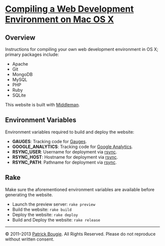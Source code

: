 # [Compiling a Web Development Environment on Mac OS X](http://mac-dev-env.patrickbougie.com/)

## Overview

Instructions for compiling your own web development environment in OS X; primary packages include:

- Apache
- Git
- MongoDB
- MySQL
- PHP
- Ruby
- SQLite

This website is built with [Middleman](http://middlemanapp.com/).


## Environment Variables

Environment variables required to build and deploy the website:

- **GAUGES**: Tracking code for [Gauges](http://get.gaug.es/).
- **GOOGLE_ANALYTICS**: Tracking code for [Google Analytics](http://www.google.com/analytics/).
- **RSYNC_USER**: Username for deployment via [rsync](http://rsync.samba.org/).
- **RSYNC_HOST**: Hostname for deployment via [rsync](http://rsync.samba.org/).
- **RSYNC_PATH**: Pathname for deployment via [rsync](http://rsync.samba.org/).


## Rake

Make sure the aforementioned environment variables are available before generating the website.

- Launch the preview server: `rake preview`
- Build the website: `rake build`
- Deploy the website: `rake deploy`
- Build and Deploy the website: `rake release`


---
© 2011–2013 [Patrick Bougie](http://patrickbougie.com/). All Rights Reserved.
Please do not reproduce without written consent.